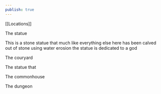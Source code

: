 ```yaml
---
publish: true
---
```


[[Locations]]

The statue

This is a stone statue that much like everything else here has been calved out of stone using water erosion the statue is dedicated to a god

The couryard

The statue that

  

The commonhouse

  

The dungeon